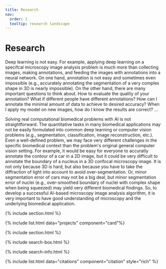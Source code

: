 ```yaml
---
title: Research
nav:
  order: 1
  tooltip: research landscape
---
```


# <i class="fas fa-microscope"></i>Research

Deep learning is not easy. For example, applying deep learning on a specifcal microscopy image analysis problem is much more than collecting images, making annotations, and feeding the images with annotations into a neural network. On one hand, annotation is not easy and sometimes even impossible (e.g., accurately annotating the segmentation of a very complex shape in 3D is nearly impossible). On the other hand, there are many important questions to think about. How to evaluate the quality of your annotation? What if different people have different annotations? How can I annotate the minimal amount of data to achieve to desired accuracy? When I apply my model on new images, how do I know the results are correct? ... 

Solving real computational biomedical problems with AI is not straightforward. The quantitative tasks in many biomedical applications may not be easily formulated into common deep learning or computer vision problems (e.g., segmentation, classification, image reconstruction, etc.). Even a well-defined problem, we may face very different challenges in the specific biomedical context than the problem's original general computer vision setting. For example, it would be easy for everyone to accuratly annotate the contour of a car in a 2D image, but it could be very difficult to annotate the boundary of a nucleus in a 3D confocal microscopy image. It is not only because 3D is hard, but also because you have to take the diffraction of light into account to avoid over-segmentation. Or, minor segmentation error of cars may not be a big deal, but minor segmentation error of nuclei (e.g., over-smoothed boundary of nuclei with complex shape when being squeezed) may yield very different biomedical findings. So, to develop a successful AI-based microscopy image analysis algorithm, it is very important to have good understanding of microscopy and the underlying biomedical application.


{% include section.html %}

{% include list.html data="projects" component="card"%}

{% include section.html %}

{% include search-box.html %}

{% include search-info.html %}

{% include list.html data="citations" component="citation" style="rich" %}
